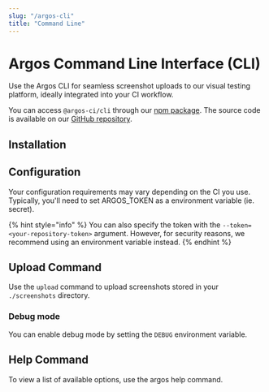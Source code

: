 ```yaml
---
slug: "/argos-cli"
title: "Command Line"
---
```



# Argos Command Line Interface (CLI)

Use the Argos CLI for seamless screenshot uploads to our visual testing platform, ideally integrated into your CI workflow.

You can access `@argos-ci/cli` through our [npm package](https://www.npmjs.com/package/@argos-ci/cli). The source code is available on our [GitHub repository](https://github.com/argos-ci/argos-javascript/tree/main/packages/cli).

## Installation



## Configuration

Your configuration requirements may vary depending on the CI you use. Typically, you'll need to set ARGOS_TOKEN as a environment variable (ie. secret).

{% hint style="info" %}
You can also specify the token with the `--token=<your-repository-token>` argument. However, for security reasons, we recommend using an environment variable instead.
{% endhint %}

## Upload Command

Use the `upload` command to upload screenshots stored in your `./screenshots` directory.



### Debug mode

You can enable debug mode by setting the `DEBUG` environment variable.



## Help Command

To view a list of available options, use the argos help command.


